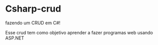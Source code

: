 # Csharp-crud
fazendo um CRUD em C#!

Esse crud tem como objetivo aprender a fazer programas web usando ASP.NET
